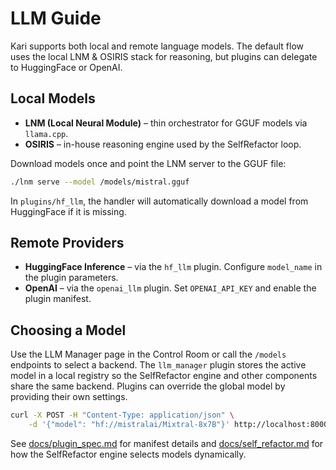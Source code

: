 # LLM Guide

Kari supports both local and remote language models. The default flow uses the local LNM & OSIRIS stack for reasoning, but plugins can delegate to HuggingFace or OpenAI.

## Local Models

- **LNM (Local Neural Module)** – thin orchestrator for GGUF models via `llama.cpp`.
- **OSIRIS** – in-house reasoning engine used by the SelfRefactor loop.

Download models once and point the LNM server to the GGUF file:

```bash
./lnm serve --model /models/mistral.gguf
```

In `plugins/hf_llm`, the handler will automatically download a model from HuggingFace if it is missing.

## Remote Providers

- **HuggingFace Inference** – via the `hf_llm` plugin. Configure `model_name` in the plugin parameters.
- **OpenAI** – via the `openai_llm` plugin. Set `OPENAI_API_KEY` and enable the plugin manifest.

## Choosing a Model

Use the LLM Manager page in the Control Room or call the `/models` endpoints to select a backend. The `llm_manager` plugin stores the active model in a local registry so the SelfRefactor engine and other components share the same backend. Plugins can override the global model by providing their own settings.

```bash
curl -X POST -H "Content-Type: application/json" \
    -d '{"model": "hf://mistralai/Mixtral-8x7B"}' http://localhost:8000/models/select
```

See [docs/plugin_spec.md](plugin_spec.md) for manifest details and [docs/self_refactor.md](self_refactor.md) for how the SelfRefactor engine selects models dynamically.
